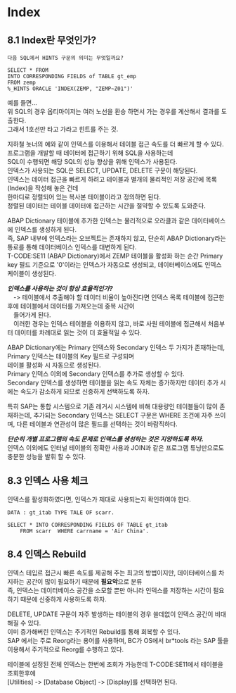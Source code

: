 # Index
## 8.1 Index란 무엇인가?
```ABAP
다음 SQL에서 HINTS 구문의 의미는 무엇일까요?

SELECT * FROM
INTO CORRESPONDING FIELDS of TABLE gt_emp 
FROM zemp
%_HINTS ORACLE 'INDEX(ZEMP, "ZEMP~Z01")'
```

예를 들면... <br>
위 SQL의 경우 옵티마이저는 여러 노선을 환승 하면서 가는 경우를 계산해서 결과를 도출한다. <br>
그래서 1호선만 타고 가라고 힌트를 주는 것. <br>

지하철 놋너의 예와 같이 인덱스를 이용해서 테이블 접근 속도를 더 빠르게 할 수 있다. <br>
프로그램을 개발할 때 데이터에 접근하기 위해 SQL을 사용하는데 <br>
SQL이 수행되면 해당 SQL의 성능 향상을 위해 인덱스가 사용된다. <br>
인덱스가 사용되는 SQL은 SELECT, UPDATE, DELETE 구문이 해당된다. <br>
인덱스는 데이터 접근을 빠르게 하려고 테이블과 별개의 물리적인 저장 공간에 목록(Index)을 작성해 놓은 건데 <br>
한마디로 정렬되어 있는 복사본 테이블이라고 정의하면 된다. <br>
정렬된 데이터는 테이블 데이터에 접근하는 시간을 절약할 수 있도록 도와준다. <br>

ABAP Dictionary 테이블에 추가한 인덱스는 물리적으로 오라클과 같은 데이터베이스에 인덱스를 생성하게 된다. <br>
즉, SAP 내부에 인덱스라는 오브젝트는 존재하지 않고, 단순히 ABAP Dictionary라는 통로를 통해 데이터베이스 인덱스를 대변하게 된다. <br>
T-CODE:SE11 (ABAP Dictionary)에서 ZEMP 테이블을 활성화 하는 순간 Primary key 필드 기준으로 '0'이라는 인덱스가 자동으로 생성되고, 데이터베이스에도 인덱스 케이블이 생성된다. <br>

***인덱스를 사용하는 것이 항상 효율적인가?*** <br>
&emsp;-> 테이블에서 추출해야 할 데이터 비율이 높아진다면 인덱스 목록 테이블에 접근한 후에 테이블에서 데이터를 가져오는데 중복 시간이 <br> &emsp;들어가게 된다. <br>&emsp;이러한 경우는 인덱스 테이블을 이용하지 않고, 바로 사원 테이블에 접근해서 처음부터 데이터를 차례대로 읽는 것이 더 효율적일 수 있다. <br>

ABAP Dictionary에는 Primary 인덱스와 Secondary 인덱스 두 가지가 존재하는데, Primary 인덱스는 테이블의 Key 필드로 구성되며 <br>
테이블 활성화 시 자동으로 생성된다. <br>
Primary 인덱스 이외에 Secondary 인덱스를 추가로 생성할 수 있다. <br>
Secondary 인덱스를 생성하면 테이블을 읽는 속도 자체는 증가하지만 데이터 추가 시에는 속도가 감소하게 되므로 신중하게 선택하도록 하자. <br>

특히 SAP는 통합 시스템으로 기존 레거시 시스템에 비해 대용량인 테이블들이 많이 존재하는데, 추가되는 Secondary 인덱스는 SELECT 구문은 WHERE 조건에 자주 쓰이며, 다른 테이블과 연관성이 많은 필드를 선택하는 것이 바람직하다. <br>

***단순히 개별 프로그램의 속도 문제로 인덱스를 생성하는 것은 지양하도록 하자.*** <br>
인덱스 이외에도 인터널 테이블의 정확한 사용과 JOIN과 같은 프로그램 튜닝만으로도 충분한 성능을 발휘 할 수 있다.

## 8.3 인덱스 사용 체크
인덱스를 활성화하였다면, 인덱스가 제대로 사용되는지 확인하여야 한다.

```ABAP
DATA : gt_itab TYPE TALE OF scarr.

SELECT * INTO CORRESPONDING FIELDS OF TABLE gt_itab
    FROM scarr  WHERE carrname = 'Air China'.
```

## 8.4 인덱스 Rebuild
인덱스 테입르 접근시 빠른 속도를 제공해 주는 최고의 방법이지만, 데이터베이스를 차지하는 공간이 많이 필요하기 때문에 **필요악**으로 분류 <br>
즉, 인덱스는 데이터베이스 공간을 소모할 뿐만 아니라 인덱스를 저장하는 시간이 필요하기 때문에 신중하게 사용하도록 하자. <br>

DELETE, UPDATE 구문이 자주 발생하는 테이블의 경우 쓸데없이 인덱스 공간이 비대해질 수 있다. <br>
이미 증가해버린 인덱스는 주기적인 Rebuild를 통해 회복할 수 있다. <br>
SAP 에서는 주로 Reorg라는 용어를 사용하며, BC가 OS에서 br*tools 라는 SAP 툴을 이용해서 주기적으로 Reorg를 수행하고 있다. <br>

테이블에 설정된 전체 인덱스는 한번에 조회가 가능한데 T-CODE:SE11에서 테이블을 조회한후에 <br>
[Utilities] -> [Database Object] -> [Display]를 선택하면 된다.
